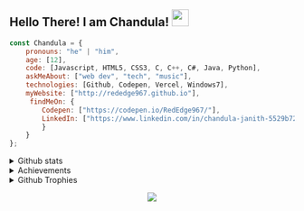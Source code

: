 ## Hello There! I am Chandula! <img src="https://raw.githubusercontent.com/MartinHeinz/MartinHeinz/master/wave.gif" height="30" width="30">

```javascript
const Chandula = {
    pronouns: "he" | "him",
    age: [12],
    code: [Javascript, HTML5, CSS3, C, C++, C#, Java, Python],
    askMeAbout: ["web dev", "tech", "music"],
    technologies: [Github, Codepen, Vercel, Windows7],
    myWebsite: ["http://rededge967.github.io"],
     findMeOn: {
        Codepen: ["https://codepen.io/RedEdge967/"],
        LinkedIn: ["https://www.linkedin.com/in/chandula-janith-5529b7223/"]
        }        
    }
};
```

<details>
<summary>Github stats</summary>
  <br>
  <img src="https://github-readme-stats.vercel.app/api?username=RedEdge967&show_icons=true&theme=radical">
</details>
<details>
<summary>Achievements</summary>
  <br>
  <img src="https://metrics.lecoq.io/RedEdge967?template=classic&base.header=0&base.activity=0&base.community=0&base.repositories=0&base.metadata=0&achievements=1&achievements.threshold=C&achievements.secrets=true&achievements.display=compact&achievements.limit=0&config.timezone=Asia%2FColombo">
</details>
<details>
<summary>Github Trophies</summary>
  <br>
  <img src="https://github-profile-trophy.vercel.app/?username=RedEdge967&theme=radical">
</details>
<p align="center">
  <img src="https://komarev.com/ghpvc/?username=RedEdge967&color=dc143c" align="center"/>
</p>
